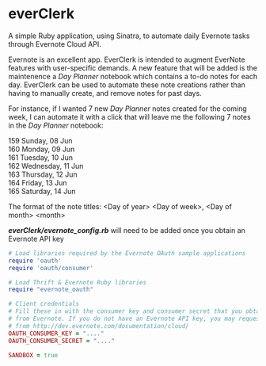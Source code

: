 everClerk
==============================

A simple Ruby application, using Sinatra, to automate daily Evernote tasks through Evernote Cloud API.

Evernote is an excellent app. EverClerk is intended to augment EverNote features with user-specific demands. A new feature that will be added is the maintenence a _Day Planner_ notebook which contains a to-do notes for each day. EverClerk can be used to automate these note creations rather than having to manually create, and remove notes for past days.

For instance, if I wanted 7 new _Day Planner_ notes created for the coming week, I can automate it with a click that will leave me the following 7 notes in the _Day Planner_ notebook:

159 Sunday, 08 Jun   
160 Monday, 09 Jun   
161 Tuesday, 10 Jun   
162 Wednesday, 11 Jun   
163 Thursday, 12 Jun   
164 Friday, 13 Jun   
165 Saturday, 14 Jun

The format of the note titles: &lt;Day of year&gt; &lt;Day of week&gt;, &lt;Day of month&gt; &lt;month&gt;


**_everClerk/evernote_config.rb_** will need to be added once you obtain an Evernote API key
```ruby
# Load libraries required by the Evernote OAuth sample applications
require 'oauth'
require 'oauth/consumer'

# Load Thrift & Evernote Ruby libraries
require "evernote_oauth"

# Client credentials
# Fill these in with the consumer key and consumer secret that you obtained
# from Evernote. If you do not have an Evernote API key, you may request one
# from http://dev.evernote.com/documentation/cloud/
OAUTH_CONSUMER_KEY = "...."
OAUTH_CONSUMER_SECRET = "...."

SANDBOX = true